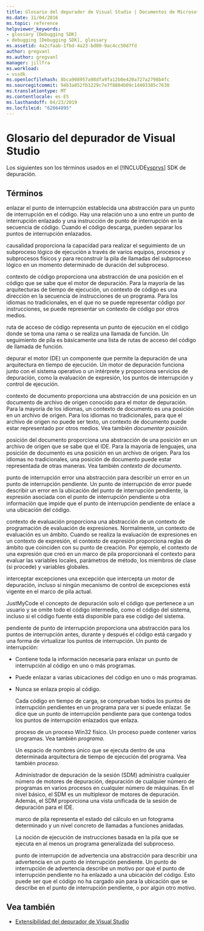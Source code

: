 ```yaml
---
title: Glosario del depurador de Visual Studio | Documentos de Microsoft
ms.date: 11/04/2016
ms.topic: reference
helpviewer_keywords:
- glossary [Debugging SDK]
- debugging [Debugging SDK], glossary
ms.assetid: 4a2cfaab-1fbd-4a23-bd00-9ac4cc50d7fd
author: gregvanl
ms.author: gregvanl
manager: jillfra
ms.workload:
- vssdk
ms.openlocfilehash: 8bca908957a98dfa9fa12b0e420a727a2798b4fc
ms.sourcegitcommit: 94b3a052fb1229c7e7f8804b09c1d403385c7630
ms.translationtype: MT
ms.contentlocale: es-ES
ms.lasthandoff: 04/23/2019
ms.locfileid: "62864895"
---
```

# <a name="visual-studio-debugger-glossary"></a>Glosario del depurador de Visual Studio
Los siguientes son los términos usados en el [!INCLUDE[vsprvs](../../../code-quality/includes/vsprvs_md.md)] SDK de depuración.

## <a name="terms"></a>Términos
 enlazar el punto de interrupción establecida una abstracción para un punto de interrupción en el código. Hay una relación uno a uno entre un punto de interrupción enlazado y una instrucción de punto de interrupción en la secuencia de código. Cuando el código descarga, pueden separar los puntos de interrupción enlazados.

 causalidad proporciona la capacidad para realizar el seguimiento de un subproceso lógico de ejecución a través de varios equipos, procesos y subprocesos físicos y para reconstruir la pila de llamadas del subproceso lógico en un momento determinado de duración del subproceso.

 contexto de código proporciona una abstracción de una posición en el código que se sabe que el motor de depuración. Para la mayoría de las arquitecturas de tiempo de ejecución, un contexto de código es una dirección en la secuencia de instrucciones de un programa. Para los idiomas no tradicionales, en el que no se puede representar código por instrucciones, se puede representar un contexto de código por otros medios.

 ruta de acceso de código representa un punto de ejecución en el código donde se toma una rama o se realiza una llamada de función. Un seguimiento de pila es básicamente una lista de rutas de acceso del código de llamada de función.

 depurar el motor (DE) un componente que permite la depuración de una arquitectura en tiempo de ejecución. Un motor de depuración funciona junto con el sistema operativo o un intérprete y proporciona servicios de depuración, como la evaluación de expresión, los puntos de interrupción y control de ejecución.

 contexto de documento proporciona una abstracción de una posición en un documento de archivo de origen conocido para el motor de depuración. Para la mayoría de los idiomas, un contexto de documento es una posición en un archivo de origen. Para los idiomas no tradicionales, para que el archivo de origen no puede ser texto, un contexto de documento puede estar representado por otros medios. Vea también *documentar posición*.

 posición del documento proporciona una abstracción de una posición en un archivo de origen que se sabe que el IDE. Para la mayoría de lenguajes, una posición de documento es una posición en un archivo de origen. Para los idiomas no tradicionales, una posición de documento puede estar representada de otras maneras. Vea también *contexto de documento*.

 punto de interrupción error una abstracción para describir un error en un punto de interrupción pendiente. Un punto de interrupción de error puede describir un error en la ubicación del punto de interrupción pendiente, la expresión asociada con el punto de interrupción pendiente u otra información que impide que el punto de interrupción pendiente de enlace a una ubicación del código.

 contexto de evaluación proporciona una abstracción de un contexto de programación de evaluación de expresiones. Normalmente, un contexto de evaluación es un ámbito. Cuando se realiza la evaluación de expresiones en un contexto de expresión, el contexto de expresión proporciona reglas de ámbito que coinciden con su punto de creación. Por ejemplo, el contexto de una expresión que creó en un marco de pila proporcionará el contexto para evaluar las variables locales, parámetros de método, los miembros de clase (si procede) y variables globales.

 interceptar excepciones una excepción que intercepta un motor de depuración, incluso si ningún mecanismo de control de excepciones está vigente en el marco de pila actual.

 JustMyCode el concepto de depuración solo el código que pertenece a un usuario y se omite todo el código intermedio, como el código del sistema, incluso si el código fuente está disponible para ese código del sistema.

 pendiente de punto de interrupción proporciona una abstracción para los puntos de interrupción antes, durante y después el código está cargado y una forma de virtualizar los puntos de interrupción. Un punto de interrupción:

- Contiene toda la información necesaria para enlazar un punto de interrupción al código en uno o más programas.

- Puede enlazar a varias ubicaciones del código en uno o más programas.

- Nunca se enlaza propio al código.

  Cada código en tiempo de carga, se comprueban todos los puntos de interrupción pendientes en un programa para ver si puede enlazar. Se dice que un punto de interrupción pendiente para que contenga todos los puntos de interrupción enlazados que enlaza.

  proceso de un proceso Win32 físico. Un proceso puede contener varios programas. Vea también *programa*.

  Un espacio de nombres único que se ejecuta dentro de una determinada arquitectura de tiempo de ejecución del programa. Vea también *proceso*.

  Administrador de depuración de la sesión (SDM) administra cualquier número de motores de depuración, depuración de cualquier número de programas en varios procesos en cualquier número de máquinas. En el nivel básico, el SDM es un multiplexor de motores de depuración. Además, el SDM proporciona una vista unificada de la sesión de depuración para el IDE.

  marco de pila representa el estado del cálculo en un fotograma determinado y un nivel concreto de llamadas a funciones anidadas.

  La noción de ejecución de instrucciones basada en la pila que se ejecuta en al menos un programa generalizada del subproceso.

  punto de interrupción de advertencia una abstracción para describir una advertencia en un punto de interrupción pendiente. Un punto de interrupción de advertencia describe un motivo por qué el punto de interrupción pendiente no ha enlazado a una ubicación del código. Esto puede ser que el código no ha cargado aún para la ubicación que se describe en el punto de interrupción pendiente, o por algún otro motivo.

## <a name="see-also"></a>Vea también
- [Extensibilidad del depurador de Visual Studio](../../../extensibility/debugger/visual-studio-debugger-extensibility.md)
